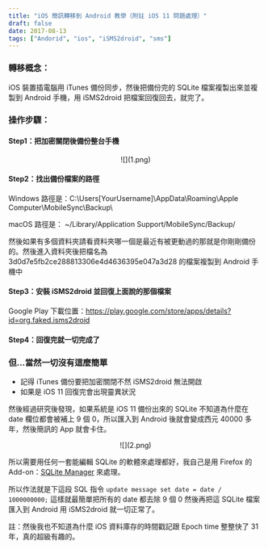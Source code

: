 ```yaml
---
title: "iOS 簡訊轉移到 Android 教學（附註 iOS 11 問題處理）"
draft: false
date: 2017-08-13
tags: ["Andorid", "ios", "iSMS2droid", "sms"]
---
```


### 轉移概念：

iOS 裝置插電腦用 iTunes 備份同步，然後把備份完的 SQLite 檔案複製出來並複製到 Android 手機，用 iSMS2droid 把檔案回復回去，就完了。

<!--more-->

### 操作步驟：

#### Step1：把加密關閉後備份整台手機

<center>
![](1.png)
</center>

#### Step2：找出備份檔案的路徑

Windows 路徑是：C:\Users\[YourUsername]\AppData\Roaming\Apple Computer\MobileSync\Backup\

macOS 路徑是： ~/Library/Application Support/MobileSync/Backup/

然後如果有多個資料夾請看資料夾哪一個是最近有被更動過的那就是你剛剛備份的。然後進入資料夾後把檔名為 3d0d7e5fb2ce288813306e4d4636395e047a3d28 的檔案複製到 Android 手機中

#### Step3：安裝 iSMS2droid 並回復上面說的那個檔案

Google Play 下載位置：https://play.google.com/store/apps/details?id=org.faked.isms2droid

#### Step4：回復完就一切完成了




### 但...當然一切沒有這麼簡單


* 記得 iTunes 備份要把加密關閉不然 iSMS2droid 無法開啟
* 如果是 iOS 11 回復完會出現靈異狀況


然後經過研究後發現，如果系統是 iOS 11 備份出來的 SQLite 不知道為什麼在 date 欄位都會被補上 9 個 0，所以匯入到 Android 後就會變成西元 40000 多年，然後簡訊的 App 就會卡住。

<center>
![](2.png)
</center>

所以需要用任何一套能編輯 SQLite 的軟體來處理都好，我自己是用 Firefox 的 Add-on：[SQLite Manager](https://addons.mozilla.org/en-US/firefox/addon/sqlite-manager/) 來處理。

所以作法就是下這段 SQL 指令 `update message set date = date / 1000000000;` 這樣就最簡單把所有的 date 都去除 9  個 0 然後再把這 SQLite 檔案匯入到 Android 用 iSMS2droid 就一切正常了。

註：然後我也不知道為什麼 iOS 資料庫存的時間戳記跟 Epoch time 整整快了 31 年，真的超級有趣的。









